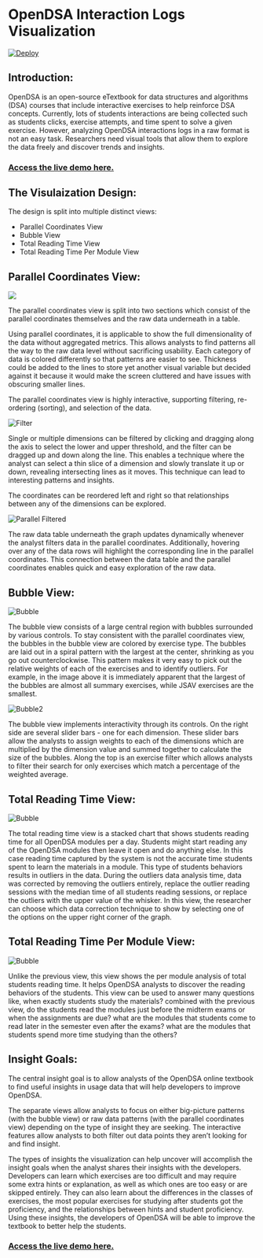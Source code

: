 OpenDSA Interaction Logs Visualization
======================================

[![Deploy](https://www.herokucdn.com/deploy/button.svg)](https://heroku.com/deploy)


## Introduction:

OpenDSA is an open-source eTextbook for data structures and algorithms (DSA)
courses that include interactive exercises to help reinforce DSA concepts.
Currently, lots of students interactions are being collected such as students
clicks, exercise attempts, and time spent to solve a given exercise. However,
analyzing OpenDSA interactions logs in a raw format is not an easy task.
Researchers need visual tools that allow them to explore the data freely and
discover trends and insights.

### [Access the live demo here.](https://opendsa-viz.herokuapp.com/)

## The Visulaization Design:

The design is split into multiple distinct views:
- Parallel Coordinates View
- Bubble View
- Total Reading Time View
- Total Reading Time Per Module View

## Parallel Coordinates View:

<!-- ![parallel](https://github.com/hosamshahin/OpenDSA-Viz/blob/master/images/parallel.png) -->

[<img src="https://github.com/hosamshahin/OpenDSA-Viz/blob/master/images/parallel.png">](https://opendsa-viz.herokuapp.com/home.html)

<!-- [<img src="">](http://google.com.au/) -->
The parallel coordinates view is split into two sections which consist of the
parallel coordinates themselves and the raw data underneath in a table.

Using parallel coordinates, it is applicable to show the full dimensionality of
the data without aggregated metrics. This allows analysts to find patterns all
the way to the raw data level without sacrificing usability. Each category of
data is colored differently so that patterns are easier to see. Thickness could
be added to the lines to store yet another visual variable but decided against
it because it would make the screen cluttered and have issues with obscuring
smaller lines.

The parallel coordinates view is highly interactive, supporting filtering, re-
ordering (sorting), and selection of the data.

![Filter](https://github.com/hosamshahin/OpenDSA-Viz/blob/master/images/filter.png)

Single or multiple dimensions can be filtered by clicking and dragging along the
axis to select the lower and upper threshold, and the filter can be dragged up
and down along the line. This enables a technique where the analyst can select a
thin slice of a dimension and slowly translate it up or down, revealing
intersecting lines as it moves. This technique can lead to interesting patterns
and insights.

The coordinates can be reordered left and right so that relationships between
any of the dimensions can be explored.

![Parallel Filtered](https://github.com/hosamshahin/OpenDSA-Viz/blob/master/images/parallel_filtered.png)

The raw data table underneath the graph updates dynamically whenever the analyst
filters data in the parallel coordinates. Additionally, hovering over any of the
data rows will highlight the corresponding line in the parallel coordinates.
This connection between the data table and the parallel coordinates enables
quick and easy exploration of the raw data.

## Bubble View:
![Bubble](https://github.com/hosamshahin/OpenDSA-Viz/blob/master/images/bubble.png)

The bubble view consists of a large central region with bubbles surrounded by
various controls. To stay consistent with the parallel coordinates view, the
bubbles in the bubble view are colored by exercise type. The bubbles are laid
out in a spiral pattern with the largest at the center, shrinking as you go out
counterclockwise. This pattern makes it very easy to pick out the relative
weights of each of the exercises and to identify outliers. For example, in the
image above it is immediately apparent that the largest of the bubbles are
almost all summary exercises, while JSAV exercises are the smallest.

![Bubble2](https://github.com/hosamshahin/OpenDSA-Viz/blob/master/images/bubble2.png)

The bubble view implements interactivity through its controls. On the right side
are several slider bars - one for each dimension. These slider bars allow the
analysts to assign weights to each of the dimensions which are multiplied by the
dimension value and summed together to calculate the size of the bubbles. Along
the top is an exercise filter which allows analysts to filter their search for
only exercises which match a percentage of the weighted average.


## Total Reading Time View:
![Bubble](https://github.com/hosamshahin/OpenDSA-Viz/blob/master/images/reading_time.png)

The total reading time view is a stacked chart that shows students reading time
for all OpenDSA modules per a day. Students might start reading any of the
OpenDSA modules then leave it open and do anything else. In this case reading
time captured by the system is not the accurate time students spent to learn the
materials in a module. This type of students behaviors results in outliers in
the data. During the outliers data analysis time, data was corrected by removing
the outliers entirely, replace the outlier reading sessions with the median time
of all students reading sessions, or replace the outliers with the upper value
of the whisker. In this view, the researcher can choose which data correction
technique to show by selecting one of the options on the upper right corner of
the graph.

## Total Reading Time Per Module View:
![Bubble](https://github.com/hosamshahin/OpenDSA-Viz/blob/master/images/reading_time_module.png)


Unlike the previous view, this view shows the per module analysis of total
students reading time. It helps OpenDSA analysts to discover the reading
behaviors of the students. This view can be used to answer many questions like,
when exactly students study the materials? combined with the previous view, do
the students read the modules just before the midterm exams or when the
assignments are due? what are the modules that students come to read later in
the semester even after the exams? what are the modules that students spend more
time studying than the others?

## Insight Goals:

The central insight goal is to allow analysts of the OpenDSA online textbook to
find useful insights in usage data that will help developers to improve OpenDSA.

The separate views allow analysts to focus on either big-picture patterns (with
the bubble view) or raw data patterns (with the parallel coordinates view)
depending on the type of insight they are seeking. The interactive features
allow analysts to both filter out data points they aren’t looking for and find
insight.

The types of insights the visualization can help uncover will accomplish the
insight goals when the analyst shares their insights with the developers.
Developers can learn which exercises are too difficult and may require some
extra hints or explanation, as well as which ones are too easy or are skipped
entirely. They can also learn about the differences in the classes of exercises,
the most popular exercises for studying after students got the  proficiency, and
the relationships between hints and student proficiency. Using these insights,
the developers of OpenDSA will be able to improve the textbook to better help
the students.

### [Access the live demo here.](https://opendsa-viz.herokuapp.com/)
